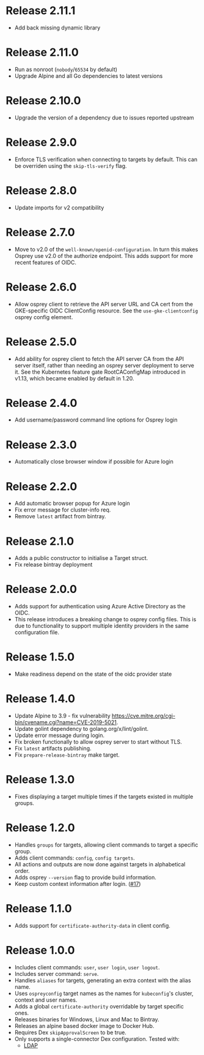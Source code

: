# Release 2.11.1

- Add back missing dynamic library

# Release 2.11.0

- Run as nonroot (`nobody`/`65534` by default)
- Upgrade Alpine and all Go dependencies to latest versions

# Release 2.10.0

- Upgrade the version of a dependency due to issues reported upstream

# Release 2.9.0

- Enforce TLS verification when connecting to targets by default.  This can be overriden using the
  `skip-tls-verify` flag.

# Release 2.8.0

- Update imports for v2 compatibility

# Release 2.7.0

- Move to v2.0 of the `well-known/openid-configuration`. In turn this makes Osprey use v2.0 of the authorize
  endpoint. This adds support for more recent features of OIDC.

# Release 2.6.0

- Allow osprey client to retrieve the API server URL and CA cert from the GKE-specific
  OIDC ClientConfig resource. See the `use-gke-clientconfig` osprey config element.

# Release 2.5.0

- Add ability for osprey client to fetch the API server CA from the API server itself,
  rather than needing an osprey server deployment to serve it. See the Kubernetes feature
  gate RootCAConfigMap introduced in v1.13, which became enabled by default in 1.20.

# Release 2.4.0

- Add username/password command line options for Osprey login

# Release 2.3.0

- Automatically close browser window if possible for Azure login

# Release 2.2.0

- Add automatic browser popup for Azure login
- Fix error message for cluster-info req.
- Remove `latest` artifact from bintray.

# Release 2.1.0

- Adds a public constructor to initialise a Target struct.
- Fix release bintray deployment

# Release 2.0.0

- Adds support for authentication using Azure Active Directory as the OIDC.
- This release introduces a breaking change to osprey config files. This is due to functionality to support multiple
  identity providers in the same configuration file.

# Release 1.5.0

- Make readiness depend on the state of the oidc provider state

# Release 1.4.0

- Update Alpine to 3.9 - fix vulnerability <https://cve.mitre.org/cgi-bin/cvename.cgi?name=CVE-2019-5021>.
- Update golint dependency to golang.org/x/lint/golint.
- Update error message during login.
- Fix broken functionally to allow osprey server to start without TLS.
- Fix `latest` artifacts publishing.
- Fix `prepare-release-bintray` make target.

# Release 1.3.0

- Fixes displaying a target multiple times if the targets existed in
  multiple groups.

# Release 1.2.0

- Handles `groups` for targets, allowing client commands to target a
  specific group.
- Adds client commands: `config`, `config targets`.
- All actions and outputs are now done against targets in alphabetical
  order.
- Adds osprey `--version` flag to provide build information.
- Keep custom context information after login. ([#17](https://github.com/sky-uk/osprey/issues/17))

# Release 1.1.0

- Adds support for `certificate-authority-data` in client config.

# Release 1.0.0

- Includes client commands: `user`, `user login`, `user logout`.
- Includes server command: `serve`.
- Handles `aliases` for targets, generating an extra context with the
  alias name.
- Uses `ospreyconfig` target names as the names for `kubeconfig`'s cluster,
  context and user names.
- Adds a global `certificate-authority` overridable by target specific
  ones.
- Releases binaries for Windows, Linux and Mac to Bintray.
- Releases an alpine based docker image to Docker Hub.
- Requires Dex `skipApprovalScreen` to be true.
- Only supports a single-connector Dex configuration.
  Tested with:
  - [LDAP](https://github.com/dexidp/dex/blob/master/Documentation/connectors/ldap.md)
